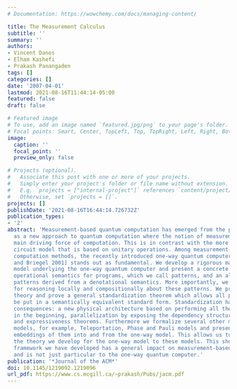 ```yaml
---
# Documentation: https://wowchemy.com/docs/managing-content/

title: The Measurement Calculus
subtitle: ''
summary: ''
authors:
- Vincent Danos
- Elham Kashefi
- Prakash Panangaden
tags: []
categories: []
date: '2007-04-01'
lastmod: 2021-08-16T11:44:14-05:00
featured: false
draft: false

# Featured image
# To use, add an image named `featured.jpg/png` to your page's folder.
# Focal points: Smart, Center, TopLeft, Top, TopRight, Left, Right, BottomLeft, Bottom, BottomRight.
image:
  caption: ''
  focal_point: ''
  preview_only: false

# Projects (optional).
#   Associate this post with one or more of your projects.
#   Simply enter your project's folder or file name without extension.
#   E.g. `projects = ["internal-project"]` references `content/project/deep-learning/index.md`.
#   Otherwise, set `projects = []`.
projects: []
publishDate: '2021-08-16T16:44:14.726732Z'
publication_types:
- '2'
abstract: 'Measurement-based quantum computation has emerged from the physics community
  as a new approach to quantum computation where the notion of measurement is the
  main driving force of computation. This is in contrast with the more traditional
  circuit model that is based on unitary operations. Among measurement-based quantum
  computation methods, the recently introduced one-way quantum computer [Raussendorf
  and Briegel 2001] stands out as fundamental. We develop a rigorous mathematical
  model underlying the one-way quantum computer and present a concrete syntax and
  operational semantics for programs, which we call patterns, and an algebra of these
  patterns derived from a denotational semantics. More importantly, we present a calculus
  for reasoning locally and compositionally about these patterns. We present a rewrite
  theory and prove a general standardization theorem which allows all patterns to
  be put in a semantically equivalent standard form. Standardization has far-reaching
  consequences: a new physical architecture based on performing all the entanglement
  in the beginning, parallelization by exposing the dependency structure of measurements
  and expressiveness theorems. Furthermore we formalize several other measurement-based
  models, for example, Teleportation, Phase and Pauli models and present compositional
  embeddings of them into and from the one-way model. This allows us to transfer all
  the theory we develop for the one-way model to these models. This shows that the
  framework we have developed has a general impact on measurement-based computation
  and is not just particular to the one-way quantum computer.'
publication: '*Journal of the ACM*'
doi: 10.1145/1219092.1219096
url_pdf: https://www.cs.mcgill.ca/~prakash/Pubs/jacm.pdf
---
```

